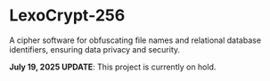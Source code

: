 # LexoCrypt-256
A cipher software for obfuscating file names and relational database identifiers, ensuring data privacy and security.

**July 19, 2025 UPDATE**: This project is currently on hold.
